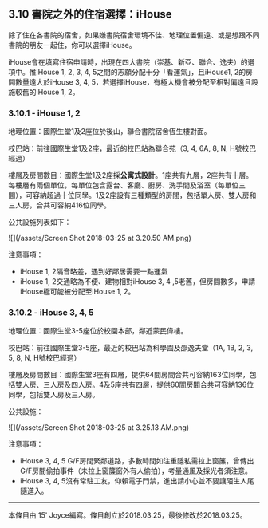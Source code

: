 ## 3.10 書院之外的住宿選擇：iHouse

除了住在各書院的宿舍，如果嫌書院宿舍環境不佳、地理位置偏遠、或是想跟不同書院的朋友一起住，你可以選擇iHouse。

iHouse會在填寫住宿申請時，出現在四大書院（崇基、新亞、聯合、逸夫）的選項中。惟iHouse 1, 2, 3, 4, 5之間的志願分配十分「看運氣」，且iHouse1, 2的房間數量遠大於iHouse 3, 4, 5，若選擇iHouse，有極大機會被分配至相對偏遠且設施較舊的iHouse 1, 2。

### 3.10.1 - iHouse 1, 2

地理位置：國際生堂1及2座位於後山，聯合書院宿舍恆生樓對面。

校巴站：前往國際生堂1及2座，最近的校巴站為聯合苑（3, 4, 6A, 8, N, H號校巴經過）

樓層及房間數目：國際生堂1及2座採**公寓式設計**。1座共有九層，2座共有十層。每樓層有兩個單位，每單位包含露台、客廳、廚房、洗手間及浴室（每單位三間），可容納超過十位同學。1及2座設有三種類型的房間，包括單人房、雙人房和三人房，合共可容納416位同學。

公共設施列表如下：

![](/assets/Screen Shot 2018-03-25 at 3.20.50 AM.png)

注意事項：

* iHouse 1, 2隔音略差，遇到好鄰居需要一點運氣
* iHouse 1, 2交通略為不便、建物相對iHouse 3, 4 ,5老舊，但房間數多，申請iHouse極可能被分配至iHouse 1, 2。

### 3.10.2 - iHouse 3, 4, 5

地理位置：國際生堂3-5座位於校園本部，鄰近蒙民偉樓。

校巴站：前往國際生堂3-5座，最近的校巴站為科學園及邵逸夫堂（1A, 1B, 2, 3, 5, 8, N, H號校巴經過）

樓層及房間數目：國際生堂3座有四層，提供64間房間合共可容納163位同學，包括雙人房、三人房及四人房。4及5座共有四層，提供60間房間合共可容納136位同學，包括雙人房及三人房。

公共設施：

![](/assets/Screen Shot 2018-03-25 at 3.25.13 AM.png)

注意事項：

* iHouse 3, 4, 5 G/F房間緊鄰道路，多數時間如注重隱私需拉上窗簾，曾傳出G/F房間偷拍事件（未拉上窗簾窗外有人偷拍），考量通風及採光者須注意。
* iHouse 3, 4, 5沒有常駐工友，仰賴電子門禁，進出請小心並不要讓陌生人尾隨進入。

---

本條目由 15' Joyce編寫。條目創立於2018.03.25，最後修改於2018.03.25。

